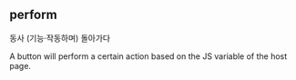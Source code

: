 ## perform


동사 (기능·작동하며) 돌아가다

A button will perform a certain action based on the JS variable of the host page.